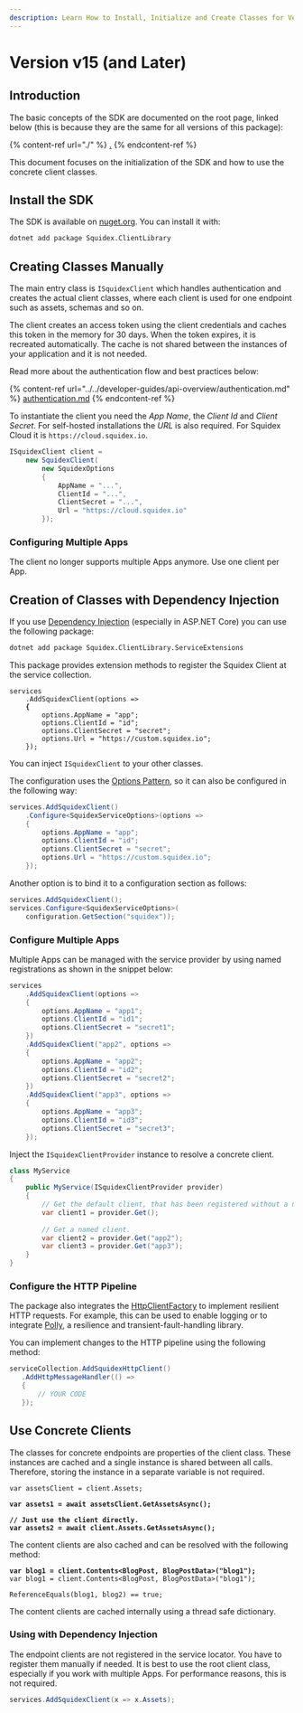 ```yaml
---
description: Learn How to Install, Initialize and Create Classes for Version 15 of the SDK
---
```


# Version v15 (and Later)

## Introduction

The basic concepts of the SDK are documented  on the root page, linked below (this is because they are the same for all versions of this package):

{% content-ref url="./" %}
[.](./)
{% endcontent-ref %}

This document focuses on the initialization of the SDK and how to use the concrete client classes.

## Install the SDK

The SDK is available on [nuget.org](https://www.nuget.org/packages/Squidex.ClientLibrary/). You can install it with:

```bash
dotnet add package Squidex.ClientLibrary
```

## Creating Classes Manually

The main entry class is `ISquidexClient` which handles authentication and creates the actual client classes, where each client is used for one endpoint such as assets, schemas and so on.

The client creates an access token using the client credentials and caches this token in the memory for 30 days. When the token expires, it is recreated automatically. The cache is not shared between the instances of your application and it is not needed.

Read more about the authentication flow and best practices below:

{% content-ref url="../../developer-guides/api-overview/authentication.md" %}
[authentication.md](../../developer-guides/api-overview/authentication.md)
{% endcontent-ref %}

To instantiate the client you need the _App Name_, the _Client Id_ and _Client Secret_. For self-hosted installations the _URL_ is also required. For Squidex Cloud it is `https://cloud.squidex.io`.

```csharp
ISquidexClient client =
    new SquidexClient(
        new SquidexOptions
        {
            AppName = "...",
            ClientId = "...",
            ClientSecret = "...",
            Url = "https://cloud.squidex.io"
        });
```

### Configuring Multiple Apps

The client no longer supports multiple Apps anymore. Use one client per App.

## Creation of Classes with Dependency Injection

If you use [Dependency Injection](https://learn.microsoft.com/en-us/aspnet/core/fundamentals/dependency-injection?view=aspnetcore-7.0) (especially in ASP.NET Core) you can use the following package:

```bash
dotnet add package Squidex.ClientLibrary.ServiceExtensions
```

This package provides extension methods to register the Squidex Client at the service collection.

<pre class="language-csharp"><code class="lang-csharp">services
    .AddSquidexClient(options =>
<strong>    {
</strong>        options.AppName = "app";
        options.ClientId = "id";
        options.ClientSecret = "secret";
        options.Url = "https://custom.squidex.io";
    });
</code></pre>

You can inject `ISquidexClient` to your other classes.

The configuration uses the [Options Pattern](https://learn.microsoft.com/en-us/aspnet/core/fundamentals/configuration/options?view=aspnetcore-7.0), so it can also be configured in the following way:

```csharp
services.AddSquidexClient()
    .Configure<SquidexServiceOptions>(options =>
    {
        options.AppName = "app";
        options.ClientId = "id";
        options.ClientSecret = "secret";
        options.Url = "https://custom.squidex.io";
    });
```

Another option is to bind it to a configuration section as follows:

```csharp
services.AddSquidexClient();
services.Configure<SquidexServiceOptions>(
    configuration.GetSection("squidex"));
```

### Configure Multiple Apps

Multiple Apps can be managed with the service provider by using named registrations as shown in the snippet below:

```csharp
services
    .AddSquidexClient(options =>
    {
        options.AppName = "app1";
        options.ClientId = "id1";
        options.ClientSecret = "secret1";
    })
    .AddSquidexClient("app2", options =>
    {
        options.AppName = "app2";
        options.ClientId = "id2";
        options.ClientSecret = "secret2";
    })
    .AddSquidexClient("app3", options =>
    {
        options.AppName = "app3";
        options.ClientId = "id3";
        options.ClientSecret = "secret3";
    });
```

Inject the `ISquidexClientProvider` instance to resolve a concrete client.

```csharp
class MyService
{
    public MyService(ISquidexClientProvider provider)
    {
        // Get the default client, that has been registered without a name.
        var client1 = provider.Get();
        
        // Get a named client.
        var client2 = provider.Get("app2");
        var client3 = provider.Get("app3");
    }
}
```

### Configure the HTTP Pipeline

The package also integrates the [HttpClientFactory](https://learn.microsoft.com/en-us/dotnet/architecture/microservices/implement-resilient-applications/use-httpclientfactory-to-implement-resilient-http-requests) to implement resilient HTTP requests. For example, this can be used to enable logging or to integrate [Polly](https://thepollyproject.azurewebsites.net/), a resilience and transient-fault-handling library.

You can implement changes to the HTTP pipeline using the following method:

```csharp
serviceCollection.AddSquidexHttpClient()
   .AddHttpMessageHandler(() =>
   {
       // YOUR CODE
   });
```

## Use Concrete Clients

The classes for concrete endpoints are properties of the client class. These instances are cached and a single instance is shared between all calls. Therefore, storing the instance in a separate variable is not required.

<pre class="language-csharp"><code class="lang-csharp">var assetsClient = client.Assets;

<strong>var assets1 = await assetsClient.GetAssetsAsync();
</strong><strong>
</strong><strong>// Just use the client directly.
</strong><strong>var assets2 = await client.Assets.GetAssetsAsync();
</strong></code></pre>

The content clients are also cached and can be resolved with the following method:

<pre class="language-csharp"><code class="lang-csharp"><strong>var blog1 = client.Contents&#x3C;BlogPost, BlogPostData>("blog1");
</strong>var blog1 = client.Contents&#x3C;BlogPost, BlogPostData>("blog1");

ReferenceEquals(blog1, blog2) == true;
</code></pre>

The content clients are cached internally using a thread safe dictionary.

### Using with Dependency Injection

The endpoint clients are not registered in the service locator. You have to register them manually if needed. It is best to use the root client class, especially if you work with multiple Apps. For performance reasons, this is not required.&#x20;

```csharp
services.AddSquidexClient(x => x.Assets);
```
